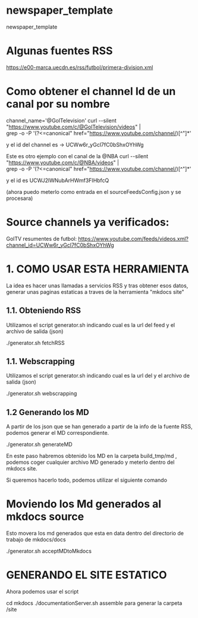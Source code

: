 # newspaper_template
newspaper_template

# Algunas fuentes RSS
https://e00-marca.uecdn.es/rss/futbol/primera-division.xml


# Como obtener el channel Id de un canal por su nombre 

channel_name='@GolTelevision' 
curl --silent "https://www.youtube.com/c/@GolTelevision/videos" |\
    grep -o -P '(?<=canonical" href="https://www.youtube.com/channel/)[^"]*'
	
y el id del channel es ->	UCWw6r_yGcl7fC0bShxOYhWg

Este es otro ejemplo con el canal de la @NBA
curl --silent "https://www.youtube.com/c/@NBA/videos" |\
    grep -o -P '(?<=canonical" href="https://www.youtube.com/channel/)[^"]*'

y el id es UCWJ2lWNubArHWmf3FIHbfcQ

(ahora puedo meterlo como entrada en el sourceFeedsConfig.json y se procesara)

# Source channels ya verificados:
GolTV resumentes de futbol: https://www.youtube.com/feeds/videos.xml?channel_id=UCWw6r_yGcl7fC0bShxOYhWg

	
# 1. COMO USAR ESTA HERRAMIENTA
La idea es hacer unas llamadas a servicios RSS y tras obtener esos datos, generar unas paginas estaticas a traves de la herramienta "mkdocs site"    

## 1.1. Obteniendo RSS
Utilizamos el script  generator.sh indicando cual es la url del feed y el archivo de salida (json)

./generator.sh fetchRSS 

## 1.1. Webscrapping
Utilizamos el script  generator.sh indicando cual es la url del y el archivo de salida (json)

./generator.sh webscrapping 

## 1.2 Generando los MD
A partir de los json que se han generado a partir de la info de la fuente RSS, podemos generar el MD correspondiente.

./generator.sh generateMD 

En este paso habremos obtenido los MD en la carpeta build_tmp/md , podemos coger cualquier archivo MD generado y meterlo dentro del mkdocs site.

Si queremos hacerlo todo, podemos utilizar el siguiente comando

# Moviendo los Md generados al mkdocs source

Esto movera los md generados que esta en data dentro del directorio de trabajo de mkdocs/docs

./generator.sh acceptMDtoMkdocs

# GENERANDO EL SITE ESTATICO 
Ahora podemos usar el script 

cd mkdocs
./documentationServer.sh assemble para generar la carpeta /site